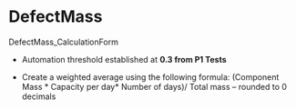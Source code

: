 # DefectMass
DefectMass_CalculationForm

* Automation threshold established at **0.3 from P1 Tests** 
- Create a weighted average using the following formula: 
(Component Mass * Capacity per day* Number of days)/ Total mass  – rounded to 0 decimals 
